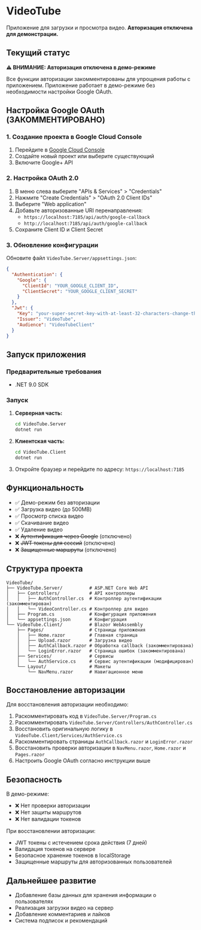 # VideoTube

Приложение для загрузки и просмотра видео. **Авторизация отключена для демонстрации.**

## Текущий статус

**⚠️ ВНИМАНИЕ: Авторизация отключена в демо-режиме**

Все функции авторизации закомментированы для упрощения работы с приложением. Приложение работает в демо-режиме без необходимости настройки Google OAuth.

## Настройка Google OAuth (ЗАКОММЕНТИРОВАНО)

### 1. Создание проекта в Google Cloud Console

1. Перейдите в [Google Cloud Console](https://console.cloud.google.com/)
2. Создайте новый проект или выберите существующий
3. Включите Google+ API

### 2. Настройка OAuth 2.0

1. В меню слева выберите "APIs & Services" > "Credentials"
2. Нажмите "Create Credentials" > "OAuth 2.0 Client IDs"
3. Выберите "Web application"
4. Добавьте авторизованные URI перенаправления:
   - `https://localhost:7185/api/auth/google-callback`
   - `http://localhost:7185/api/auth/google-callback`
5. Сохраните Client ID и Client Secret

### 3. Обновление конфигурации

Обновите файл `VideoTube.Server/appsettings.json`:

```json
{
  "Authentication": {
    "Google": {
      "ClientId": "YOUR_GOOGLE_CLIENT_ID",
      "ClientSecret": "YOUR_GOOGLE_CLIENT_SECRET"
    }
  },
  "Jwt": {
    "Key": "your-super-secret-key-with-at-least-32-characters-change-this-in-production",
    "Issuer": "VideoTube",
    "Audience": "VideoTubeClient"
  }
}
```

## Запуск приложения

### Предварительные требования

- .NET 9.0 SDK

### Запуск

1. **Серверная часть:**
   ```bash
   cd VideoTube.Server
   dotnet run
   ```

2. **Клиентская часть:**
   ```bash
   cd VideoTube.Client
   dotnet run
   ```

3. Откройте браузер и перейдите по адресу: `https://localhost:7185`

## Функциональность

- ✅ Демо-режим без авторизации
- ✅ Загрузка видео (до 500MB)
- ✅ Просмотр списка видео
- ✅ Скачивание видео
- ✅ Удаление видео
- ❌ ~~Аутентификация через Google~~ (отключено)
- ❌ ~~JWT токены для сессий~~ (отключено)
- ❌ ~~Защищенные маршруты~~ (отключено)

## Структура проекта

```
VideoTube/
├── VideoTube.Server/          # ASP.NET Core Web API
│   ├── Controllers/           # API контроллеры
│   │   ├── AuthController.cs  # Контроллер аутентификации (закомментирован)
│   │   └── VideoController.cs # Контроллер для видео
│   ├── Program.cs             # Конфигурация приложения
│   └── appsettings.json       # Конфигурация
└── VideoTube.Client/          # Blazor WebAssembly
    ├── Pages/                 # Страницы приложения
    │   ├── Home.razor         # Главная страница
    │   ├── Upload.razor       # Загрузка видео
    │   ├── AuthCallback.razor # Обработка callback (закомментирована)
    │   └── LoginError.razor   # Страница ошибок (закомментирована)
    ├── Services/              # Сервисы
    │   └── AuthService.cs     # Сервис аутентификации (модифицирован)
    └── Layout/                # Макеты
        └── NavMenu.razor      # Навигационное меню
```

## Восстановление авторизации

Для восстановления авторизации необходимо:

1. Раскомментировать код в `VideoTube.Server/Program.cs`
2. Раскомментировать `VideoTube.Server/Controllers/AuthController.cs`
3. Восстановить оригинальную логику в `VideoTube.Client/Services/AuthService.cs`
4. Раскомментировать страницы `AuthCallback.razor` и `LoginError.razor`
5. Восстановить проверки авторизации в `NavMenu.razor`, `Home.razor` и `Pages.razor`
6. Настроить Google OAuth согласно инструкции выше

## Безопасность

В демо-режиме:
- ❌ Нет проверки авторизации
- ❌ Нет защиты маршрутов
- ❌ Нет валидации токенов

При восстановлении авторизации:
- JWT токены с истечением срока действия (7 дней)
- Валидация токенов на сервере
- Безопасное хранение токенов в localStorage
- Защищенные маршруты для авторизованных пользователей

## Дальнейшее развитие

- Добавление базы данных для хранения информации о пользователях
- Реализация загрузки видео на сервер
- Добавление комментариев и лайков
- Система подписок и рекомендаций 